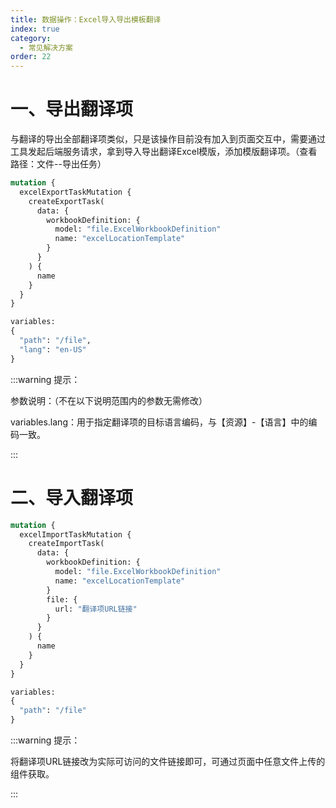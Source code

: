 ```yaml
---
title: 数据操作：Excel导入导出模板翻译
index: true
category:
  - 常见解决方案
order: 22
---
```


# 一、导出翻译项
与翻译的导出全部翻译项类似，只是该操作目前没有加入到页面交互中，需要通过工具发起后端服务请求，拿到导入导出翻译Excel模版，添加模版翻译项。（查看路径：文件--导出任务）

```graphql
mutation {
  excelExportTaskMutation {
    createExportTask(
      data: {
        workbookDefinition: {
          model: "file.ExcelWorkbookDefinition"
          name: "excelLocationTemplate"
        }
      }
    ) {
      name
    }
  }
}

variables:
{
  "path": "/file",
  "lang": "en-US"
}
```

:::warning 提示：

参数说明：（不在以下说明范围内的参数无需修改）

variables.lang：用于指定翻译项的目标语言编码，与【资源】-【语言】中的编码一致。

:::

# 二、导入翻译项
```graphql
mutation {
  excelImportTaskMutation {
    createImportTask(
      data: {
        workbookDefinition: {
          model: "file.ExcelWorkbookDefinition"
          name: "excelLocationTemplate"
        }
        file: {
          url: "翻译项URL链接"
        }
      }
    ) {
      name
    }
  }
}

variables:
{
  "path": "/file"
}
```

:::warning 提示：

将翻译项URL链接改为实际可访问的文件链接即可，可通过页面中任意文件上传的组件获取。

:::

